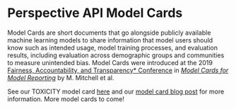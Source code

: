 # Perspective API Model Cards
Model Cards are short documents that go alongside publicly available machine 
learning models to share information that model users should know such as 
intended usage, model training processes, and evaluation results, including 
evaluation across demographic groups and communities to measure unintended bias.
Model Cards were introduced at the 2019 
[Fairness, Accountability, and Transparency* Conference](https://fatconference.org/index.html) 
in *[Model Cards for Model Reporting](https://dl.acm.org/citation.cfm?id=3287596)*
by M. Mitchell et al.

See our TOXICITY model card [here](English/toxicity.md) and our [model card blog post](https://medium.com/the-false-positive/increasing-transparency-in-machine-learning-models-311ee08ca58a) for more information. More model cards to come!
